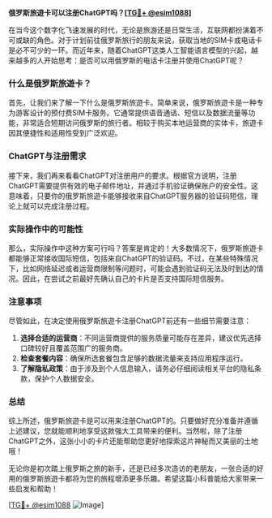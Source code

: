 **俄罗斯旅遊卡可以注册ChatGPT吗？[[TG💪+ @esim1088](https://t.me/s/esim1088)]**

在当今这个数字化飞速发展的时代，无论是旅游还是日常生活，互联网都扮演着不可或缺的角色。对于计划前往俄罗斯旅行的朋友来说，获取当地的SIM卡或电话卡是必不可少的一环。而近年来，随着ChatGPT这类人工智能语言模型的兴起，越来越多的人开始思考：是否可以用俄罗斯的电话卡注册并使用ChatGPT呢？

### 什么是俄罗斯旅遊卡？

首先，让我们来了解一下什么是俄罗斯旅遊卡。简单来说，俄罗斯旅遊卡是一种专为游客设计的预付费SIM卡服务。它通常提供语音通话、短信以及数据流量等功能，非常适合短期访问俄罗斯的旅行者。相较于购买本地运营商的实体卡，旅遊卡因其便捷性和适用性受到广泛欢迎。

### ChatGPT与注册需求

接下来，我们再来看看ChatGPT对注册用户的要求。根据官方说明，注册ChatGPT需要提供有效的电子邮件地址，并通过手机验证确保账户的安全性。这意味着，只要你的俄罗斯旅遊卡能够接收来自ChatGPT服务器的验证码短信，理论上就可以完成注册过程。

### 实际操作中的可能性

那么，实际操作中这种方案可行吗？答案是肯定的！大多数情况下，俄罗斯旅遊卡都能够正常接收国际短信，包括来自ChatGPT的验证码。不过，在某些特殊情况下，比如网络延迟或者运营商限制等问题时，可能会遇到验证码无法及时到达的情况。因此，在尝试之前最好先确认自己的卡片是否支持国际短信服务。

### 注意事项

尽管如此，在决定使用俄罗斯旅遊卡注册ChatGPT前还有一些细节需要注意：

1. **选择合适的运营商**：不同运营商提供的服务质量可能存在差异，建议优先选择口碑较好且覆盖范围广的服务商。
2. **检查套餐内容**：确保所选套餐包含足够的数据流量来支持应用程序运行。
3. **了解隐私政策**：由于涉及到个人信息输入，请务必仔细阅读相关平台的隐私条款，保护个人数据安全。

### 总结

综上所述，俄罗斯旅遊卡是可以用来注册ChatGPT的。只要做好充分准备并遵循上述建议，您就能顺利地享受这款强大工具带来的便利。当然啦，除了注册ChatGPT之外，这张小小的卡片还能帮助您更好地探索这片神秘而又美丽的土地哦！

无论你是初次踏上俄罗斯之旅的新手，还是已经多次造访的老朋友，一张合适的好用的俄罗斯旅遊卡都将为您的旅程增添更多乐趣。希望这篇小科普能给大家带来一些启发和帮助！

[[TG💪+ @esim1088](https://t.me/s/esim1088) ![Image](https://i.postimg.cc/4NQfJmqS/Snipaste-2025-05-13-00-14-12.png)]